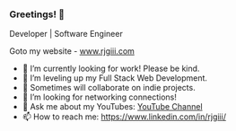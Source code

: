 ### Greetings! 👋

Developer | Software Engineer

Goto my website - www.rjgiii.com
- 🔭 I’m currently looking for work! Please be kind. 
- 🌱 I’m leveling up my Full Stack Web Development.
- 👯 Sometimes will collaborate on indie projects.
- 🤔 I’m looking for networking connections!
- 💬 Ask me about my YouTubes: [YouTube Channel](https://www.youtube.com/channel/UCQqlcSe7ZIpIlUyHHwxHihg)
- 📫 How to reach me: https://www.linkedin.com/in/rjgiii/
